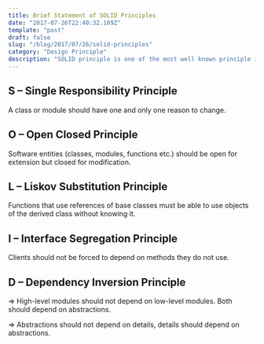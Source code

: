 ```yaml
---
title: Brief Statement of SOLID Principles
date: "2017-07-26T22:40:32.169Z"
template: "post"
draft: false
slug: "/blog/2017/07/26/solid-principles"
category: "Design Principle"
description: "SOLID principle is one of the most well known principle in software community. It is intendent to make software designs more understandable, flexible and maintainable."
---
```


## S – Single Responsibility Principle
A class or module should have one and only one reason to change.
## O – Open Closed Principle
Software entities (classes, modules, functions etc.) should be open for extension but closed for modification.
## L – Liskov Substitution Principle
Functions that use references of base classes must be able to use objects of the derived class without knowing it.
## I – Interface Segregation Principle
Clients should not be forced to depend on methods they do not use.
## D – Dependency Inversion Principle
=> High-level modules should not depend on low-level modules. Both should depend on abstractions.

=> Abstractions should not depend on details, details should depend on abstractions.
